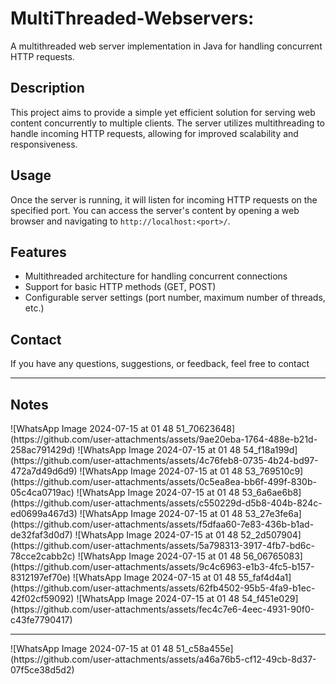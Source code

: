 # MultiThreaded-Webservers:
A multithreaded web server implementation in Java for handling concurrent HTTP requests.

## Description

This project aims to provide a simple yet efficient solution for serving web content concurrently to multiple clients. The server utilizes multithreading to handle incoming HTTP requests, allowing for improved scalability and responsiveness.

## Usage

Once the server is running, it will listen for incoming HTTP requests on the specified port. You can access the server's content by opening a web browser and navigating to `http://localhost:<port>/`.

## Features

- Multithreaded architecture for handling concurrent connections
- Support for basic HTTP methods (GET, POST)
- Configurable server settings (port number, maximum number of threads, etc.)

## Contact

If you have any questions, suggestions, or feedback, feel free to contact 
<hr>
<h2>Notes</h2>
![WhatsApp Image 2024-07-15 at 01 48 51_70623648](https://github.com/user-attachments/assets/9ae20eba-1764-488e-b21d-258ac791429d)
![WhatsApp Image 2024-07-15 at 01 48 54_f18a199d](https://github.com/user-attachments/assets/4c76feb8-0735-4b24-bd97-472a7d49d6d9)
![WhatsApp Image 2024-07-15 at 01 48 53_769510c9](https://github.com/user-attachments/assets/0c5ea8ea-bb6f-499f-830b-05c4ca0719ac)
![WhatsApp Image 2024-07-15 at 01 48 53_6a6ae6b8](https://github.com/user-attachments/assets/c550229d-d5b8-404b-824c-ed0699a467d3)
![WhatsApp Image 2024-07-15 at 01 48 53_27e3fe6a](https://github.com/user-attachments/assets/f5dfaa60-7e83-436b-b1ad-de32faf3d0d7)
![WhatsApp Image 2024-07-15 at 01 48 52_2d507904](https://github.com/user-attachments/assets/5a798313-3917-4fb7-bd6c-78cce2cabb2c)
![WhatsApp Image 2024-07-15 at 01 48 56_06765083](https://github.com/user-attachments/assets/9c4c6963-e1b3-4fc5-b157-8312197ef70e)
![WhatsApp Image 2024-07-15 at 01 48 55_faf4d4a1](https://github.com/user-attachments/assets/62fb4502-95b5-4fa9-b1ec-42f02cf59092)
![WhatsApp Image 2024-07-15 at 01 48 54_f451e029](https://github.com/user-attachments/assets/fec4c7e6-4eec-4931-90f0-c43fe7790417)
<hr>
![WhatsApp Image 2024-07-15 at 01 48 51_c58a455e](https://github.com/user-attachments/assets/a46a76b5-cf12-49cb-8d37-07f5ce38d5d2)
